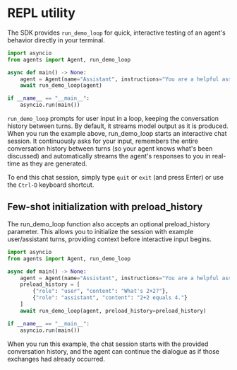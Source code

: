# REPL utility

The SDK provides `run_demo_loop` for quick, interactive testing of an agent's behavior directly in your terminal.


```python
import asyncio
from agents import Agent, run_demo_loop

async def main() -> None:
    agent = Agent(name="Assistant", instructions="You are a helpful assistant.")
    await run_demo_loop(agent)

if __name__ == "__main__":
    asyncio.run(main())
```

`run_demo_loop` prompts for user input in a loop, keeping the conversation history between turns. By default, it streams model output as it is produced. When you run the example above, run_demo_loop starts an interactive chat session. It continuously asks for your input, remembers the entire conversation history between turns (so your agent knows what's been discussed) and automatically streams the agent's responses to you in real-time as they are generated.

To end this chat session, simply type `quit` or `exit` (and press Enter) or use the `Ctrl-D` keyboard shortcut.


## Few-shot initialization with preload_history

The run_demo_loop function also accepts an optional preload_history parameter. This allows you to initialize the session with example user/assistant turns, providing context before interactive input begins.  


```python
import asyncio
from agents import Agent, run_demo_loop

async def main() -> None:
    agent = Agent(name="Assistant", instructions="You are a helpful assistant.")
    preload_history = [
        {"role": "user", "content": "What's 2+2?"},
        {"role": "assistant", "content": "2+2 equals 4."}
    ]
    await run_demo_loop(agent, preload_history=preload_history)

if __name__ == "__main__":
    asyncio.run(main())

```  

When you run this example, the chat session starts with the provided conversation history, and the agent can continue the dialogue as if those exchanges had already occurred.